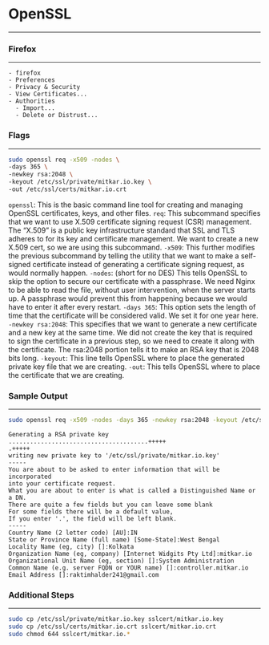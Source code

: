 # OpenSSL
---
### Firefox
---
```
- firefox
- Preferences
- Privacy & Security
- View Certificates...
- Authorities
  - Import...
  - Delete or Distrust...
```
### Flags
---
```bash
sudo openssl req -x509 -nodes \
-days 365 \
-newkey rsa:2048 \
-keyout /etc/ssl/private/mitkar.io.key \
-out /etc/ssl/certs/mitkar.io.crt
```
`openssl`: This is the basic command line tool for creating and managing OpenSSL certificates, keys, and other files.
`req`: This subcommand specifies that we want to use X.509 certificate signing request (CSR) management. The “X.509” is a public key infrastructure standard that SSL and TLS adheres to for its key and certificate management. We want to create a new X.509 cert, so we are using this subcommand.
`-x509`: This further modifies the previous subcommand by telling the utility that we want to make a self-signed certificate instead of generating a certificate signing request, as would normally happen.
`-nodes`: (short for no DES) This tells OpenSSL to skip the option to secure our certificate with a passphrase. We need Nginx to be able to read the file, without user intervention, when the server starts up. A passphrase would prevent this from happening because we would have to enter it after every restart.
`-days 365`: This option sets the length of time that the certificate will be considered valid. We set it for one year here.
`-newkey rsa:2048`: This specifies that we want to generate a new certificate and a new key at the same time. We did not create the key that is required to sign the certificate in a previous step, so we need to create it along with the certificate. The rsa:2048 portion tells it to make an RSA key that is 2048 bits long.
`-keyout`: This line tells OpenSSL where to place the generated private key file that we are creating.
`-out`: This tells OpenSSL where to place the certificate that we are creating.
### Sample Output
---
```bash
sudo openssl req -x509 -nodes -days 365 -newkey rsa:2048 -keyout /etc/ssl/private/mitkar.io.key -out /etc/ssl/certs/mitkar.io.crt
```
```
Generating a RSA private key
.......................................+++++
.+++++
writing new private key to '/etc/ssl/private/mitkar.io.key'
-----
You are about to be asked to enter information that will be incorporated
into your certificate request.
What you are about to enter is what is called a Distinguished Name or a DN.
There are quite a few fields but you can leave some blank
For some fields there will be a default value,
If you enter '.', the field will be left blank.
-----
Country Name (2 letter code) [AU]:IN
State or Province Name (full name) [Some-State]:West Bengal
Locality Name (eg, city) []:Kolkata
Organization Name (eg, company) [Internet Widgits Pty Ltd]:mitkar.io
Organizational Unit Name (eg, section) []:System Administration
Common Name (e.g. server FQDN or YOUR name) []:controller.mitkar.io
Email Address []:raktimhalder241@gmail.com
```
### Additional Steps
---
```bash
sudo cp /etc/ssl/private/mitkar.io.key sslcert/mitkar.io.key
sudo cp /etc/ssl/certs/mitkar.io.crt sslcert/mitkar.io.crt
sudo chmod 644 sslcert/mitkar.io.*
```
